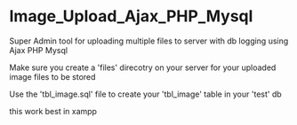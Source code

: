 # Image_Upload_Ajax_PHP_Mysql
Super Admin tool for uploading multiple files to server with db logging using Ajax PHP Mysql

Make sure you create a 'files' direcotry on your server for your uploaded image files to be stored

Use the 'tbl_image.sql' file to create your 'tbl_image' table in your 'test' db

this work best in xampp
